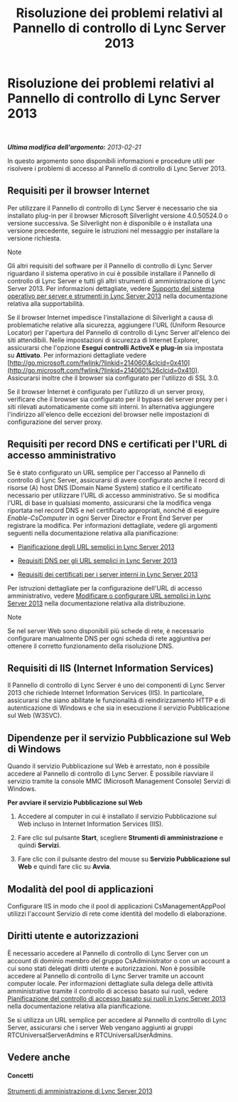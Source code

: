 ﻿---
title: Risoluzione dei problemi relativi al Pannello di controllo di Lync Server 2013
TOCTitle: Risoluzione dei problemi relativi al Pannello di controllo di Lync Server 2013
ms:assetid: 54e7ab57-34ce-4a07-bcc9-643379eb4eb7
ms:mtpsurl: https://technet.microsoft.com/it-it/library/Gg195689(v=OCS.15)
ms:contentKeyID: 49300548
ms.date: 08/24/2015
mtps_version: v=OCS.15
ms.translationtype: HT
---

# Risoluzione dei problemi relativi al Pannello di controllo di Lync Server 2013

 

_**Ultima modifica dell'argomento:** 2013-02-21_

In questo argomento sono disponibili informazioni e procedure utili per risolvere i problemi di accesso al Pannello di controllo di Lync Server 2013.

## Requisiti per il browser Internet

Per utilizzare il Pannello di controllo di Lync Server è necessario che sia installato plug-in per il browser Microsoft Silverlight versione 4.0.50524.0 o versione successiva. Se Silverlight non è disponibile o è installata una versione precedente, seguire le istruzioni nel messaggio per installare la versione richiesta.


> [!NOTE]
> Gli altri requisiti del software per il Pannello di controllo di Lync Server riguardano il sistema operativo in cui è possibile installare il Pannello di controllo di Lync Server e tutti gli altri strumenti di amministrazione di Lync Server 2013. Per informazioni dettagliate, vedere <A href="lync-server-2013-server-and-tools-operating-system-support.md">Supporto del sistema operativo per server e strumenti in Lync Server 2013</A> nella documentazione relativa alla supportabilità.



Se il browser Internet impedisce l'installazione di Silverlight a causa di problematiche relative alla sicurezza, aggiungere l'URL (Uniform Resource Locator) per l'apertura del Pannello di controllo di Lync Server all'elenco dei siti attendibili. Nelle impostazioni di sicurezza di Internet Explorer, assicurarsi che l'opzione **Esegui controlli ActiveX e plug-in** sia impostata su **Attivato**. Per informazioni dettagliate vedere [http://go.microsoft.com/fwlink/?linkid=214060\&clcid=0x410](http://go.microsoft.com/fwlink/?linkid=214060%26clcid=0x410). Assicurarsi inoltre che il browser sia configurato per l'utilizzo di SSL 3.0.

Se il browser Internet è configurato per l'utilizzo di un server proxy, verificare che il browser sia configurato per il bypass del server proxy per i siti rilevati automaticamente come siti interni. In alternativa aggiungere l'indirizzo all'elenco delle eccezioni del browser nelle impostazioni di configurazione del server proxy.

## Requisiti per record DNS e certificati per l'URL di accesso amministrativo

Se è stato configurato un URL semplice per l'accesso al Pannello di controllo di Lync Server, assicurarsi di avere configurato anche il record di risorse (A) host DNS (Domain Name System) statico e il certificato necessario per utilizzare l'URL di accesso amministrativo. Se si modifica l'URL di base in qualsiasi momento, assicurarsi che la modifica venga riportata nel record DNS e nel certificato appropriati, nonché di eseguire *Enable-CsComputer* in ogni Server Director e Front End Server per registrare la modifica. Per informazioni dettagliate, vedere gli argomenti seguenti nella documentazione relativa alla pianificazione:

  - [Pianificazione degli URL semplici in Lync Server 2013](lync-server-2013-planning-for-simple-urls.md)

  - [Requisiti DNS per gli URL semplici in Lync Server 2013](lync-server-2013-dns-requirements-for-simple-urls.md)

  - [Requisiti dei certificati per i server interni in Lync Server 2013](lync-server-2013-certificate-requirements-for-internal-servers.md)

Per istruzioni dettagliate per la configurazione dell'URL di accesso amministrativo, vedere [Modificare o configurare URL semplici in Lync Server 2013](lync-server-2013-edit-or-configure-simple-urls.md) nella documentazione relativa alla distribuzione.


> [!NOTE]
> Se nel server Web sono disponibili più schede di rete, è necessario configurare manualmente DNS per ogni scheda di rete aggiuntiva per ottenere il corretto funzionamento della risoluzione DNS.



## Requisiti di IIS (Internet Information Services)

Il Pannello di controllo di Lync Server è uno dei componenti di Lync Server 2013 che richiede Internet Information Services (IIS). In particolare, assicurarsi che siano abilitate le funzionalità di reindirizzamento HTTP e di autenticazione di Windows e che sia in esecuzione il servizio Pubblicazione sul Web (W3SVC).

## Dipendenze per il servizio Pubblicazione sul Web di Windows

Quando il servizio Pubblicazione sul Web è arrestato, non è possibile accedere al Pannello di controllo di Lync Server. È possibile riavviare il servizio tramite la console MMC (Microsoft Management Console) Servizi di Windows.

**Per avviare il servizio Pubblicazione sul Web**

1.  Accedere al computer in cui è installato il servizio Pubblicazione sul Web incluso in Internet Information Services (IIS).

2.  Fare clic sul pulsante **Start**, scegliere **Strumenti di amministrazione** e quindi **Servizi**.

3.  Fare clic con il pulsante destro del mouse su **Servizio Pubblicazione sul Web** e quindi fare clic su **Avvia**.

## Modalità del pool di applicazioni

Configurare IIS in modo che il pool di applicazioni CsManagementAppPool utilizzi l'account Servizio di rete come identità del modello di elaborazione.

## Diritti utente e autorizzazioni

È necessario accedere al Pannello di controllo di Lync Server con un account di dominio membro del gruppo CsAdministrator o con un account a cui sono stati delegati diritti utente e autorizzazioni. Non è possibile accedere al Pannello di controllo di Lync Server tramite un account computer locale. Per informazioni dettagliate sulla delega delle attività amministrative tramite il controllo di accesso basato sui ruoli, vedere [Pianificazione del controllo di accesso basato sui ruoli in Lync Server 2013](lync-server-2013-planning-for-role-based-access-control.md) nella documentazione relativa alla pianificazione.

Se si utilizza un URL semplice per accedere al Pannello di controllo di Lync Server, assicurarsi che i server Web vengano aggiunti ai gruppi RTCUniversalServerAdmins e RTCUniversalUserAdmins.

## Vedere anche

#### Concetti

[Strumenti di amministrazione di Lync Server 2013](lync-server-2013-lync-server-administrative-tools.md)

